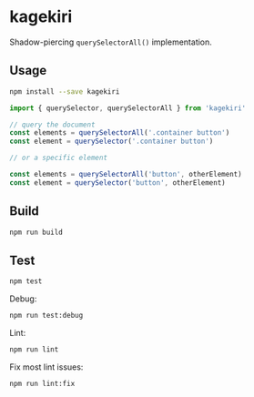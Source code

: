 kagekiri
====

Shadow-piercing `querySelectorAll()` implementation.

Usage
---

```sh
npm install --save kagekiri
```

```javascript
import { querySelector, querySelectorAll } from 'kagekiri'

// query the document
const elements = querySelectorAll('.container button')
const element = querySelector('.container button')

// or a specific element

const elements = querySelectorAll('button', otherElement)
const element = querySelector('button', otherElement)
```

Build
---

```sh
npm run build
```

Test
---

```sh
npm test
```

Debug:

```sh
npm run test:debug
```

Lint:

```sh
npm run lint
```

Fix most lint issues:

```sh
npm run lint:fix
```
